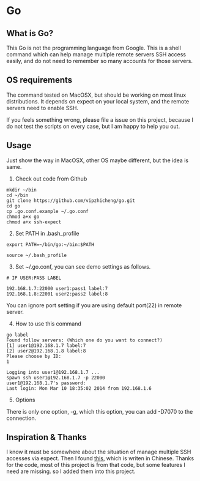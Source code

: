Go
==

What is Go?
-----------

This Go is not the programming language from Google. This is a shell command which can help manage multiple remote servers SSH access easily, and do not need to remember so many accounts for those servers.

OS requirements
---------------

The command tested on MacOSX, but should be working on most linux distributions. It depends on expect on your local system, and the remote servers need to enable SSH.

If you feels something wrong, please file a issue on this project, because I do not test the scripts on every case, but I am happy to help you out.

Usage
-----

Just show the way in MacOSX, other OS maybe different, but the idea is same.

1. Check out code from Github

```
mkdir ~/bin
cd ~/bin
git clone https://github.com/vipzhicheng/go.git
cd go
cp .go.conf.example ~/.go.conf
chmod a+x go
chmod a+x ssh-expect
```

2. Set PATH in .bash_profile

```
export PATH=~/bin/go:~/bin:$PATH
```

```
source ~/.bash_profile
```

3. Set ~/.go.conf, you can see demo settings as follows.

```
# IP USER:PASS LABEL

192.168.1.7:22000 user1:pass1 label:7
192.168.1.8:22001 user2:pass2 label:8
```

You can ignore port setting if you are using default port(22) in remote server.

4. How to use this command

```
go label
Found follow servers: (Which one do you want to connect?)
[1] user1@192.168.1.7 label:7
[2] user2@192.168.1.8 label:8
Please choose by ID:
1

Logging into user1@192.168.1.7 ...
spawn ssh user1@192.168.1.7 -p 22000
user1@192.168.1.7's password:
Last login: Mon Mar 10 18:35:02 2014 from 192.168.1.6

```

5. Options

There is only one option, -g, which this option, you can add -D7070 to the connection.

Inspiration & Thanks
--------------------

I know it must be somewhere about the situation of manage multiple SSH accesses via expect. Then I found [this](http://imbugs.com/blog/articles/99.html), which is writen in Chinese. Thanks for the code, most of this project is from that code, but some features I need are missing. so I added them into this project.


